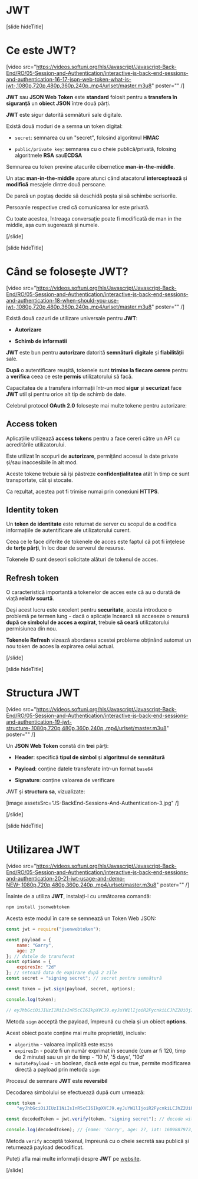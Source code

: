 # JWT

[slide hideTitle]

# Ce este JWT?

[video src="https://videos.softuni.org/hls/Javascript/Javascript-Back-End/RO/05-Session-and-Authentication/interactive-js-back-end-sessions-and-authentication-16-17-json-web-token-what-is-jwt-,1080p,720p,480p,360p,240p,.mp4/urlset/master.m3u8" poster="" /]


**JWT** sau **JSON Web Token** este **standard** folosit pentru a **transfera în siguranță** un **obiect JSON** între două părți.

**JWT** este sigur datorită semnăturii sale digitale.

Există două moduri de a semna un token digital:

- `secret`: semnarea cu un "secret", folosind algoritmul **HMAC**

- `public/private key`: semnarea cu o cheie publică/privată, folosing algoritmele **RSA** sau**ECDSA**

Semnarea cu token previne atacurile cibernetice **man-in-the-middle**.

Un atac **man-in-the-middle** apare atunci când atacatorul **interceptează** și **modifică** mesajele dintre două persoane.

De parcă un poștaș decide să deschidă poșta și să schimbe scrisorile.

Persoanle respective cred că comunicarea lor este privată.

Cu toate acestea, întreaga conversație poate fi modificată de man in the middle, așa cum sugerează și numele.

[/slide]

[slide hideTitle]

# Când se folosește JWT?

[video src="https://videos.softuni.org/hls/Javascript/Javascript-Back-End/RO/05-Session-and-Authentication/interactive-js-back-end-sessions-and-authentication-18-when-should-you-use-jwt-,1080p,720p,480p,360p,240p,.mp4/urlset/master.m3u8" poster="" /]

Există două cazuri de utilizare universale pentru **JWT**:

- **Autorizare**

- **Schimb de informatii**

**JWT** este bun pentru **autorizare** datorită **semnăturii digitale** și **fiabilității** sale.

**După** o autentificare reușită, tokenele sunt **trimise la fiecare cerere** pentru a **verifica** ceea ce este **permis** utilizatorului să facă.

Capacitatea de a transfera informații într-un mod **sigur** și **securizat** face **JWT** util și pentru orice alt tip de schimb de date.

Celebrul protocol **OAuth 2.0** folosește mai multe tokene pentru autorizare:

## Access token 

Aplicațiile utilizează **access tokens** pentru a face cereri către un API cu acreditările utilizatorului.

Este utilizat în scopuri de **autorizare**, permițând accesul la date private și/sau inaccesibile în alt mod.

Aceste tokene trebuie să își păstreze **confidențialitatea** atât în ​​timp ce sunt transportate, cât și stocate.

Ca rezultat, acestea pot fi trimise numai prin conexiuni **HTTPS**.

## Identity token

Un **token de identitate** este returnat de server cu scopul de a codifica informațiile de autentificare ale utilizatorului curent.

Ceea ce le face diferite de tokenele de acces este faptul că pot fi înțelese de **terțe părți**, în loc doar de serverul de resurse.

Tokenele ID sunt deseori solicitate alături de tokenul de acces.

## Refresh token 

O caracteristică importantă a tokenelor de acces este că au o durată de viață **relativ scurtă**.

Deși acest lucru este excelent pentru **securitate**, acesta introduce o problemă pe termen lung - dacă o aplicație încearcă să acceseze o resursă **după ce simbolul de acces a expirat**, trebuie **să ceară** utilizatorului permisiunea din nou.

**Tokenele Refresh** vizează abordarea acestei probleme obținând automat un nou token de acces la expirarea celui actual.

[/slide]

[slide hideTitle]

#  Structura JWT 

[video src="https://videos.softuni.org/hls/Javascript/Javascript-Back-End/RO/05-Session-and-Authentication/interactive-js-back-end-sessions-and-authentication-19-jwt-structure-,1080p,720p,480p,360p,240p,.mp4/urlset/master.m3u8" poster="" /]

Un **JSON Web Token** constă din **trei** părți:

- **Header**: specifică **tipul de simbol** și **algoritmul de semnătură**

- **Payload**: conține datele transferate într-un format `base64`

- **Signature**: conține valoarea de verificare

JWT și **structura sa**, vizualizate:

[image assetsSrc="JS-BackEnd-Sessions-And-Authentication-3.jpg" /]

[/slide]

[slide hideTitle]

#  Utilizarea JWT 

[video src="https://videos.softuni.org/hls/Javascript/Javascript-Back-End/RO/05-Session-and-Authentication/interactive-js-back-end-sessions-and-authentication-20-21-jwt-usage-and-demo-NEW-,1080p,720p,480p,360p,240p,.mp4/urlset/master.m3u8" poster="" /]


Înainte de a utiliza **JWT**, instalați-l cu următoarea comandă:

```js
npm install jsonwebtoken
```

Acesta este modul în care se semnează un Token Web JSON:

```js
const jwt = require("jsonwebtoken");

const payload = {
    name: "Garry",
    age: 27
}; // datele de transferat
const options = {
    expiresIn: "2d"
}; // setează data de expirare după 2 zile
const secret = "signing secret"; // secret pentru semnătură

const token = jwt.sign(payload, secret, options);

console.log(token);

// eyJhbGciOiJIUzI1NiIsInR5cCI6IkpXVCJ9.eyJuYW1lIjoiR2FycnkiLCJhZ2UiOjI3LCJpYXQiOjE2MDk4ODc5NzMsImV4cCI6MTYxMDA2MDc3M30.AIuFu04O39uokaGwfxy7iWzjr9vnsI00gqxXJ-peT8Y
```
Metoda `sign` acceptă the payload, împreună cu cheia și un obiect **options**.

Acest obiect poate conține mai multe proprietăți, inclusiv:

- `algorithm` - valoarea implicită este `HS256`
- `expiresIn` - poate fi un număr exprimat în secunde (cum ar fi 120, timp de 2 minute) sau un șir de timp - '10 h', '5 days', '10d'
- `mutatePayload` - un boolean, dacă este egal cu true, permite modificarea directă a payload prin metoda `sign`

Procesul de semnare **JWT** este **reversibil**

Decodarea simbolului se efectuează după cum urmează:

```js
const token =
    "eyJhbGciOiJIUzI1NiIsInR5cCI6IkpXVCJ9.eyJuYW1lIjoiR2FycnkiLCJhZ2UiOjI3LCJpYXQiOjE2MDk4ODc5NzMsImV4cCI6MTYxMDA2MDc3M30.AIuFu04O39uokaGwfxy7iWzjr9vnsI00gqxXJ-peT8Y";

const decodedToken = jwt.verify(token, "signing secret"); // decode with the initial secret key

console.log(decodedToken); // {name: 'Garry', age: 27, iat: 1609887973, exp: 1610060773}
```

Metoda `verify` acceptă tokenul, împreună cu o cheie secretă sau publică și returnează payload decodificat.

Puteți afla mai multe informații despre **JWT** pe [website](https://jwt.io/).

[/slide]

